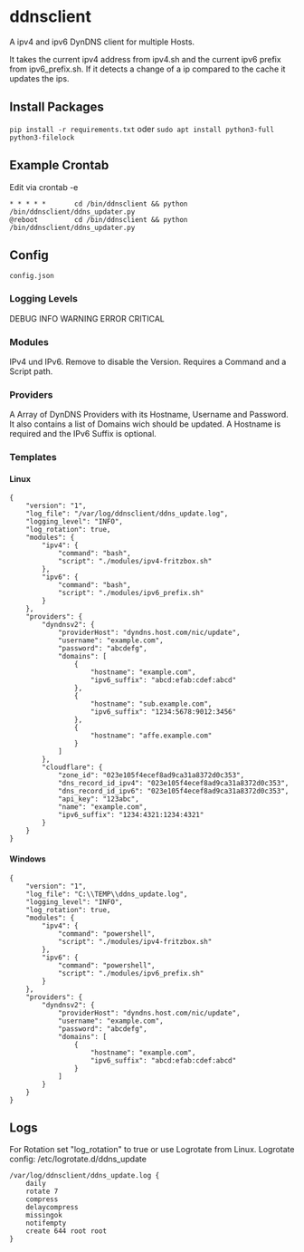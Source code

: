 # ddnsclient
A ipv4 and ipv6 DynDNS client for multiple Hosts.

It takes the current ipv4 address from ipv4.sh and the current ipv6 prefix from ipv6_prefix.sh. If it detects a change of a ip compared to the cache it updates the ips.

## Install Packages
`pip install -r requirements.txt`
oder
`sudo apt install python3-full python3-filelock`

## Example Crontab
Edit via crontab -e
```
* * * * *       cd /bin/ddnsclient && python /bin/ddnsclient/ddns_updater.py
@reboot         cd /bin/ddnsclient && python /bin/ddnsclient/ddns_updater.py
```

## Config
`config.json`
### Logging Levels
DEBUG INFO WARNING ERROR CRITICAL

### Modules
IPv4 und IPv6. Remove to disable the Version. Requires a Command and a Script path.

### Providers
A Array of DynDNS Providers with its Hostname, Username and Password.
It also contains a list of Domains wich should be updated. A Hostname is required and the IPv6 Suffix is optional.

### Templates
#### Linux
```json:
{
    "version": "1",
    "log_file": "/var/log/ddnsclient/ddns_update.log",
    "logging_level": "INFO",
    "log_rotation": true,
    "modules": {
        "ipv4": {
            "command": "bash",
            "script": "./modules/ipv4-fritzbox.sh"
        },
        "ipv6": {
            "command": "bash",
            "script": "./modules/ipv6_prefix.sh"
        }
    },
    "providers": {
        "dyndnsv2": {
            "providerHost": "dyndns.host.com/nic/update",
            "username": "example.com",
            "password": "abcdefg",
            "domains": [
                {
                    "hostname": "example.com",
                    "ipv6_suffix": "abcd:efab:cdef:abcd"
                },
                {
                    "hostname": "sub.example.com",
                    "ipv6_suffix": "1234:5678:9012:3456"
                },
                {
                    "hostname": "affe.example.com"
                }
            ]
        },
        "cloudflare": {
            "zone_id": "023e105f4ecef8ad9ca31a8372d0c353",
            "dns_record_id_ipv4": "023e105f4ecef8ad9ca31a8372d0c353",
            "dns_record_id_ipv6": "023e105f4ecef8ad9ca31a8372d0c353",
            "api_key": "123abc",
            "name": "example.com",
            "ipv6_suffix": "1234:4321:1234:4321"
        }
    }
}
```
#### Windows
```json:
{
    "version": "1",
    "log_file": "C:\\TEMP\\ddns_update.log",
    "logging_level": "INFO",
    "log_rotation": true,
    "modules": {
        "ipv4": {
            "command": "powershell",
            "script": "./modules/ipv4-fritzbox.sh"
        },
        "ipv6": {
            "command": "powershell",
            "script": "./modules/ipv6_prefix.sh"
        }
    },
    "providers": {
        "dyndnsv2": {
            "providerHost": "dyndns.host.com/nic/update",
            "username": "example.com",
            "password": "abcdefg",
            "domains": [
                {
                    "hostname": "example.com",
                    "ipv6_suffix": "abcd:efab:cdef:abcd"
                }
            ]
        }
    }
}
```

## Logs
For Rotation set "log_rotation" to true or use Logrotate from Linux.
Logrotate config: /etc/logrotate.d/ddns_update
```
/var/log/ddnsclient/ddns_update.log {
    daily
    rotate 7
    compress
    delaycompress
    missingok
    notifempty
    create 644 root root
}
```

